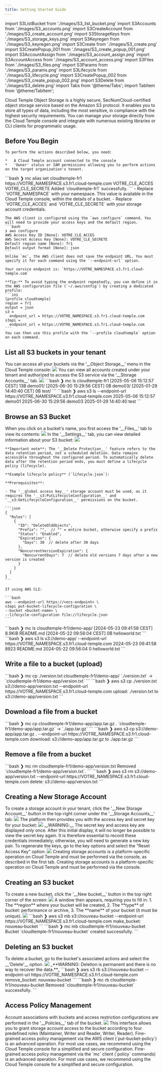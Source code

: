 ```yaml
---
title: Getting Started Guide
---
```

import S3ListBucket from './images/S3_list_bucket.png'
import S3Accounts from './images/S3_accounts.png'
import S3CreateAccount from './images/S3_create_account.png'
import S3StorageKeys from './images/S3_storage_keys.png'
import S3Keyregen from './images/S3_keyregen.png'
import S3Create from './images/S3_create.png'
import S3CreatePopup_001 from './images/S3_create_popup_001.png'
import S3AccountAssign from './images/S3_account_assign.png'
import S3AccountAccess from './images/S3_account_access.png'
import S3Files from './images/S3_files.png'
import S3Params from './images/S3_params.png'
import S3Lifecycle from './images/S3_lifecycle.png'
import S3CreatePopup_002 from './images/S3_create_popup_002.png'
import S3Delete from './images/S3_delete.png'
import Tabs from '@theme/Tabs';
import TabItem from '@theme/TabItem';


Cloud Temple Object Storage is a highly secure, SecNumCloud-certified object storage service based on the Amazon S3 protocol. It enables you to store all types of data, including the most sensitive, in compliance with the highest security requirements. You can manage your storage directly from the Cloud Temple console and integrate with numerous existing libraries or CLI clients for programmatic usage.

## Before You Begin

<Tabs>
  <TabItem value="Cloud Temple Console" label="Cloud Temple Console" default>

    To perform the actions described below, you need:

    *   A Cloud Temple account connected to the console
    *   'Owner' status or IAM permissions allowing you to perform actions on the target organization's tenant.

  </TabItem>
  <TabItem value="MC CLI" label="MC CLI">
    ```bash
    ❯ mc alias set cloudtemple-fr1 https://VOTRE_NAMESPACE.s3.fr1.cloud-temple.com VOTRE_CLE_ACCES VOTRE_CLE_SECRETE
    Added `cloudtemple-fr1` successfully.
    ```
    - Replace `VOTRE_NAMESPACE` with your namespace. This value is available in the Cloud Temple console, within the details of a bucket.
    - Replace `VOTRE_CLE_ACCES` and `VOTRE_CLE_SECRETE` with your storage account credentials.

  </TabItem>
  <TabItem value="AWS CLI" label="AWS CLI">

    The AWS client is configured using the `aws configure` command. You will need to provide your access keys and the default region.
    ```bash
    ❯ aws configure
    AWS Access Key ID [None]: VOTRE_CLE_ACCES
    AWS Secret Access Key [None]: VOTRE_CLE_SECRETE
    Default region name [None]: fr1
    Default output format [None]: json
    ```
    Unlike `mc`, the AWS client does not save the endpoint URL. You must specify it for each command using the `--endpoint-url` option.

    Your service endpoint is: `https://VOTRE_NAMESPACE.s3.fr1.cloud-temple.com`

    **Tip:** To avoid typing the endpoint repeatedly, you can define it in the AWS configuration file (`~/.aws/config`) by creating a dedicated profile:
    ```ini
    [profile cloudtemple]
    region = fr1
    output = json
    s3 =
      endpoint_url = https://VOTRE_NAMESPACE.s3.fr1.cloud-temple.com
    s3api =
      endpoint_url = https://VOTRE_NAMESPACE.s3.fr1.cloud-temple.com
    ```
    You can then use this profile with the `--profile cloudtemple` option on each command.

  </TabItem>
</Tabs>

## List all S3 buckets in your tenant

<Tabs>
  <TabItem value="Console Cloud Temple" label="Console Cloud Temple" default>
    You can access all your buckets via the '__Object Storage__' menu in the Cloud Temple console:
    <img src={S3ListBucket} />
    You can view all accounts created under your tenant and authorized to access the S3 service via the '__Storage Accounts__' tab.
    <img src={S3Accounts} />
  </TabItem>
  <TabItem value="MC CLI" label="MC CLI">
    ```bash
    ❯ mc ls cloudtemple-fr1
    [2025-05-06 15:12:57 CEST]     13B demo01/
    [2025-06-30 15:29:56 CEST]      0B demo03/
    [2025-01-29 14:40:40 CET]      0B test/
    ```
  </TabItem>
  <TabItem value="AWS CLI" label="AWS CLI">
    ```bash
    ❯ aws s3 ls --endpoint-url https://VOTRE_NAMESPACE.s3.fr1.cloud-temple.com
    2025-05-06 15:12:57 demo01
    2025-06-30 15:29:56 demo03
    2025-01-29 14:40:40 test
    ```
  </TabItem>
</Tabs>

## Browse an S3 Bucket
<Tabs>
  <TabItem value="Console Cloud Temple" label="Console Cloud Temple" default>
    When you click on a bucket's name, you first access the '__Files__' tab to view its contents:
    <img src={S3Files} />
    In the '__Settings__' tab, you can view detailed information about your S3 bucket:
    <img src={S3Params} />

    **Important note**: The '__Delete Protection__' feature refers to the data retention period, not a scheduled deletion. Data remains accessible throughout the configured period. To automatically delete data after the retention period ends, you must define a lifecycle policy (lifecycle).

    **Example lifecycle policy** (`lifecycle.json`):

    **Prerequisites**:

    - The '__global access key__' storage account must be used, as it requires the '__s3:PutLifecycleConfiguration__' and '__s3:GetLifecycleConfiguration__' permissions on the bucket.

    ```json
    {
      "Rules": [
        {
          "ID": "DeleteOldObjects",
          "Prefix": "",  // "" = entire bucket, otherwise specify a prefix
          "Status": "Enabled",
          "Expiration": {
            "Days": 30  // delete after 30 days
          },
          "NoncurrentVersionExpiration": {
            "NoncurrentDays": 7  // delete old versions 7 days after a new version is created
          }
        }
      ]
    }
    ```

    If using AWS CLI:

    ```bash
    aws --endpoint-url https://<ecs-endpoint> \
    s3api put-bucket-lifecycle-configuration \
    --bucket <bucket-name> \
    --lifecycle-configuration file://lifecycle.json
    ```
  </TabItem>
  <TabItem value="MC CLI" label="MC CLI">
    ```bash
    ❯ mc ls cloudtemple-fr1/demo-app/
    [2024-05-23 09:41:58 CEST] 8.9KiB README.md
    [2024-05-22 09:56:04 CEST]     0B helloworld.txt
    ```
  </TabItem>

  <TabItem value="AWS CLI" label="AWS CLI">
    ```bash
    ❯ aws s3 ls s3://demo-app/ --endpoint-url https://VOTRE_NAMESPACE.s3.fr1.cloud-temple.com
    2024-05-23 09:41:58      8923 README.md
    2024-05-22 09:56:04         0 helloworld.txt
    ```
  </TabItem>

</Tabs>

## Write a file to a bucket (upload)
<Tabs>
  <TabItem value="MC CLI" label="MC CLI" default>
    ```bash
    ❯ mc cp ./version.txt cloudtemple-fr1/demo-app/
    `./version.txt` -> `cloudtemple-fr1/demo-app/version.txt`
    ```
  </TabItem>

  <TabItem value="AWS CLI" label="AWS CLI">
    ```bash
    ❯ aws s3 cp ./version.txt s3://demo-app/version.txt --endpoint-url https://VOTRE_NAMESPACE.s3.fr1.cloud-temple.com
    upload: ./version.txt to s3://demo-app/version.txt
    ```
  </TabItem>

</Tabs>

## Download a file from a bucket
<Tabs>
  <TabItem value="MC CLI" label="MC CLI" default>
    ```bash
    ❯ mc cp cloudtemple-fr1/demo-app/app.tar.gz .
    `cloudtemple-fr1/demo-app/app.tar.gz` -> `./app.tar.gz`
    ```
  </TabItem>

  <TabItem value="AWS CLI" label="AWS CLI">
    ```bash
    ❯ aws s3 cp s3://demo-app/app.tar.gz . --endpoint-url https://VOTRE_NAMESPACE.s3.fr1.cloud-temple.com
    download: s3://demo-app/app.tar.gz to ./app.tar.gz
    ```
  </TabItem>

</Tabs>

## Remove a file from a bucket
<Tabs>
  <TabItem value="MC CLI" label="MC CLI" default>
    ```bash
    ❯ mc rm cloudtemple-fr1/demo-app/version.txt
    Removed `cloudtemple-fr1/demo-app/version.txt`.
    ```
  </TabItem>

  <TabItem value="AWS CLI" label="AWS CLI">
    ```bash
    ❯ aws s3 rm s3://demo-app/version.txt --endpoint-url https://VOTRE_NAMESPACE.s3.fr1.cloud-temple.com
    delete: s3://demo-app/version.txt
    ```
  </TabItem>

</Tabs>

## Creating a New Storage Account
<Tabs>
  <TabItem value="Cloud Temple Console" label="Cloud Temple Console" default>
    To create a storage account in your tenant, click the '__New Storage Account__' button in the top-right corner under the '__Storage Accounts__' tab:
    <img src={S3CreateAccount} />
    The platform then provides you with the access key and secret key for your bucket:
    <img src={S3StorageKeys} />
    __WARNING:__ The secret key and access key are displayed only once. After this initial display, it will no longer be possible to view the secret key again. It is therefore essential to record these credentials immediately; otherwise, you will need to generate a new key pair.
    To regenerate the keys, go to the key options and select the "Reset Access Key" option:
    <img src={S3Keyregen} />
  </TabItem>
  <TabItem value="AWS CLI" label="AWS CLI">
    Creating storage accounts is a platform-specific operation on Cloud Temple and must be performed via the console, as described in the first tab.
  </TabItem>
  <TabItem value="MC CLI" label="MC CLI">
    Creating storage accounts is a platform-specific operation on Cloud Temple and must be performed via the console.
  </TabItem>
</Tabs>

## Creating an S3 bucket
<Tabs>
  <TabItem value="Console Cloud Temple" label="Console Cloud Temple" default>
    To create a new bucket, click the '__New bucket__' button in the top right corner of the screen:
    <img src={S3Create} />
    A window then appears, requiring you to fill in:
    1. The **region** where your bucket will be created,
    2. The **type** of bucket: performance or archive,
    3. The **name** of your bucket (it must be unique).
    <img src={S3CreatePopup_001} />
  </TabItem>
  <TabItem value="AWS CLI" label="AWS CLI">
    ```bash
    ❯ aws s3 mb s3://nouveau-bucket --endpoint-url https://VOTRE_NAMESPACE.s3.fr1.cloud-temple.com
    make_bucket: nouveau-bucket
    ```
  </TabItem>
  <TabItem value="MC CLI" label="MC CLI">
    ```bash
    ❯ mc mb cloudtemple-fr1/nouveau-bucket
    Bucket `cloudtemple-fr1/nouveau-bucket` created successfully.
    ```
  </TabItem>
</Tabs>

## Deleting an S3 bucket
<Tabs>
  <TabItem value="Console Cloud Temple" label="Console Cloud Temple" default>
    To delete a bucket, go to the bucket's associated actions and select the __'Delete'__ option.
    <img src={S3Delete} />
    _**WARNING: Deletion is permanent and there is no way to recover the data.**_
  </TabItem>
  <TabItem value="AWS CLI" label="AWS CLI">
    ```bash
    ❯ aws s3 rb s3://nouveau-bucket --endpoint-url https://VOTRE_NAMESPACE.s3.fr1.cloud-temple.com
    remove_bucket: nouveau-bucket
    ```
  </TabItem>
  <TabItem value="MC CLI" label="MC CLI">
    ```bash
    ❯ mc rb cloudtemple-fr1/nouveau-bucket
    Removed `cloudtemple-fr1/nouveau-bucket` successfully.
    ```
  </TabItem>
</Tabs>

## Access Policy Management
<Tabs>
  <TabItem value="Cloud Temple Console" label="Cloud Temple Console" default>
    Account associations with buckets and access restriction configurations are performed in the '__Policies__' tab of the bucket.
    <img src={S3AccountAssign} />
    This interface allows you to grant storage account access to the bucket according to four predefined roles (Maintainer, Writer and Reader, Writer, Reader).
  </TabItem>
  <TabItem value="AWS CLI" label="AWS CLI">
    Fine-grained access policy management via the AWS client (`put-bucket-policy`) is an advanced operation. For most use cases, we recommend using the Cloud Temple console for a simplified and secure configuration.
  </TabItem>
  <TabItem value="MC CLI" label="MC CLI">
    Fine-grained access policy management via the `mc` client (`policy` commands) is an advanced operation. For most use cases, we recommend using the Cloud Temple console for a simplified and secure configuration.
  </TabItem>
</Tabs>